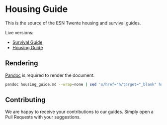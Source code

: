 # Housing Guide

This is the source of the ESN Twente housing and survival guides.

Live versions:
* [Survival Guide](https://esntwente.nl/guide)
* [Housing Guide](https://esntwente.nl/housing)

## Rendering
[Pandoc](https://github.com/jgm/pandoc) is required to render the document.
 ```bash
pandoc housing_guide.md --wrap=none | sed 's/href="h/target="_blank" href="h/g' > housing_guide.html
```

## Contributing

We are happy to receive your contributions to our guides. Simply open a Pull Requests with your suggestions.
